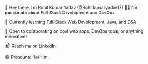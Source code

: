 👋 Hey there, I’m Rohit Kumar Yadav (@Rohitkumaryadav17)
👨‍💻 I'm passionate about Full-Stack Development and DevOps

🌱 Currently learning Full-Stack Web Development, Java, and DSA

🤝 Open to collaborating on cool web apps, DevOps tools, or anything innovative!

📬 Reach me on LinkedIn

😄 Pronouns: He/Him

